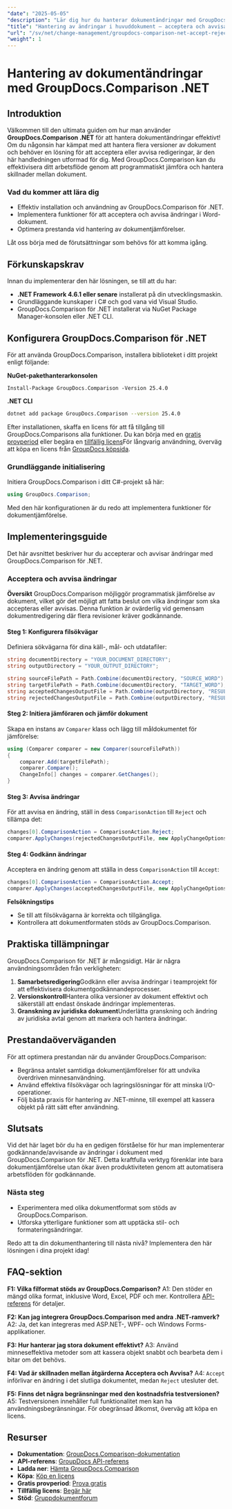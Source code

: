 ```yaml
---
"date": "2025-05-05"
"description": "Lär dig hur du hanterar dokumentändringar med GroupDocs.Comparison för .NET. Effektivisera ditt arbetsflöde genom att programmatiskt jämföra, acceptera eller avvisa redigeringar i Word-dokument."
"title": "Hantering av ändringar i huvuddokument – acceptera och avvisa redigeringar med GroupDocs.Comparison .NET"
"url": "/sv/net/change-management/groupdocs-comparison-net-accept-reject-changes/"
"weight": 1
---
```


# Hantering av dokumentändringar med GroupDocs.Comparison .NET

## Introduktion

Välkommen till den ultimata guiden om hur man använder **GroupDocs.Comparison .NET** för att hantera dokumentändringar effektivt! Om du någonsin har kämpat med att hantera flera versioner av dokument och behöver en lösning för att acceptera eller avvisa redigeringar, är den här handledningen utformad för dig. Med GroupDocs.Comparison kan du effektivisera ditt arbetsflöde genom att programmatiskt jämföra och hantera skillnader mellan dokument.

### Vad du kommer att lära dig
- Effektiv installation och användning av GroupDocs.Comparison för .NET.
- Implementera funktioner för att acceptera och avvisa ändringar i Word-dokument.
- Optimera prestanda vid hantering av dokumentjämförelser.

Låt oss börja med de förutsättningar som behövs för att komma igång.

## Förkunskapskrav
Innan du implementerar den här lösningen, se till att du har:

- **.NET Framework 4.6.1 eller senare** installerat på din utvecklingsmaskin.
- Grundläggande kunskaper i C# och god vana vid Visual Studio.
- GroupDocs.Comparison för .NET installerat via NuGet Package Manager-konsolen eller .NET CLI.

## Konfigurera GroupDocs.Comparison för .NET

För att använda GroupDocs.Comparison, installera biblioteket i ditt projekt enligt följande:

**NuGet-pakethanterarkonsolen**
```
Install-Package GroupDocs.Comparison -Version 25.4.0
```

**\.NET CLI**
```bash
dotnet add package GroupDocs.Comparison --version 25.4.0
```

Efter installationen, skaffa en licens för att få tillgång till GroupDocs.Comparisons alla funktioner. Du kan börja med en [gratis provperiod](https://releases.groupdocs.com/comparison/net/) eller begära en [tillfällig licens](https://purchase.groupdocs.com/temporary-license/)För långvarig användning, överväg att köpa en licens från [GroupDocs köpsida](https://purchase.groupdocs.com/buy).

### Grundläggande initialisering

Initiera GroupDocs.Comparison i ditt C#-projekt så här:

```csharp
using GroupDocs.Comparison;
```

Med den här konfigurationen är du redo att implementera funktioner för dokumentjämförelse.

## Implementeringsguide
Det här avsnittet beskriver hur du accepterar och avvisar ändringar med GroupDocs.Comparison för .NET.

### Acceptera och avvisa ändringar

**Översikt**
GroupDocs.Comparison möjliggör programmatisk jämförelse av dokument, vilket gör det möjligt att fatta beslut om vilka ändringar som ska accepteras eller avvisas. Denna funktion är ovärderlig vid gemensam dokumentredigering där flera revisioner kräver godkännande.

#### Steg 1: Konfigurera filsökvägar
Definiera sökvägarna för dina käll-, mål- och utdatafiler:

```csharp
string documentDirectory = "YOUR_DOCUMENT_DIRECTORY";
string outputDirectory = "YOUR_OUTPUT_DIRECTORY";

string sourceFilePath = Path.Combine(documentDirectory, "SOURCE_WORD");
string targetFilePath = Path.Combine(documentDirectory, "TARGET_WORD");
string acceptedChangesOutputFile = Path.Combine(outputDirectory, "RESULT_WITH_ACCEPTED_CHANGE_WORD");
string rejectedChangesOutputFile = Path.Combine(outputDirectory, "RESULT_WITH_REJECTED_CHANGE_WORD");
```

#### Steg 2: Initiera jämföraren och jämför dokument
Skapa en instans av `Comparer` klass och lägg till måldokumentet för jämförelse:

```csharp
using (Comparer comparer = new Comparer(sourceFilePath))
{
    comparer.Add(targetFilePath);
    comparer.Compare();
    ChangeInfo[] changes = comparer.GetChanges();
}
```

#### Steg 3: Avvisa ändringar
För att avvisa en ändring, ställ in dess `ComparisonAction` till `Reject` och tillämpa det:

```csharp
changes[0].ComparisonAction = ComparisonAction.Reject;
comparer.ApplyChanges(rejectedChangesOutputFile, new ApplyChangeOptions { Changes = changes, SaveOriginalState = true });
```

#### Steg 4: Godkänn ändringar
Acceptera en ändring genom att ställa in dess `ComparisonAction` till `Accept`:

```csharp
changes[0].ComparisonAction = ComparisonAction.Accept;
comparer.ApplyChanges(acceptedChangesOutputFile, new ApplyChangeOptions { Changes = changes });
```

**Felsökningstips**
- Se till att filsökvägarna är korrekta och tillgängliga.
- Kontrollera att dokumentformaten stöds av GroupDocs.Comparison.

## Praktiska tillämpningar
GroupDocs.Comparison för .NET är mångsidigt. Här är några användningsområden från verkligheten:

1. **Samarbetsredigering**Godkänn eller avvisa ändringar i teamprojekt för att effektivisera dokumentgodkännandeprocesser.
2. **Versionskontroll**Hantera olika versioner av dokument effektivt och säkerställ att endast önskade ändringar implementeras.
3. **Granskning av juridiska dokument**Underlätta granskning och ändring av juridiska avtal genom att markera och hantera ändringar.

## Prestandaöverväganden
För att optimera prestandan när du använder GroupDocs.Comparison:
- Begränsa antalet samtidiga dokumentjämförelser för att undvika överdriven minnesanvändning.
- Använd effektiva filsökvägar och lagringslösningar för att minska I/O-operationer.
- Följ bästa praxis för hantering av .NET-minne, till exempel att kassera objekt på rätt sätt efter användning.

## Slutsats
Vid det här laget bör du ha en gedigen förståelse för hur man implementerar godkännande/avvisande av ändringar i dokument med GroupDocs.Comparison för .NET. Detta kraftfulla verktyg förenklar inte bara dokumentjämförelse utan ökar även produktiviteten genom att automatisera arbetsflöden för godkännande.

### Nästa steg
- Experimentera med olika dokumentformat som stöds av GroupDocs.Comparison.
- Utforska ytterligare funktioner som att upptäcka stil- och formateringsändringar.

Redo att ta din dokumenthantering till nästa nivå? Implementera den här lösningen i dina projekt idag!

## FAQ-sektion
**F1: Vilka filformat stöds av GroupDocs.Comparison?**
A1: Den stöder en mängd olika format, inklusive Word, Excel, PDF och mer. Kontrollera [API-referens](https://reference.groupdocs.com/comparison/net/) för detaljer.

**F2: Kan jag integrera GroupDocs.Comparison med andra .NET-ramverk?**
A2: Ja, det kan integreras med ASP.NET-, WPF- och Windows Forms-applikationer.

**F3: Hur hanterar jag stora dokument effektivt?**
A3: Använd minneseffektiva metoder som att kassera objekt snabbt och bearbeta dem i bitar om det behövs.

**F4: Vad är skillnaden mellan åtgärderna Acceptera och Avvisa?**
A4: `Accept` införlivar en ändring i det slutliga dokumentet, medan `Reject` utesluter det.

**F5: Finns det några begränsningar med den kostnadsfria testversionen?**
A5: Testversionen innehåller full funktionalitet men kan ha användningsbegränsningar. För obegränsad åtkomst, överväg att köpa en licens.

## Resurser
- **Dokumentation**: [GroupDocs.Comparison-dokumentation](https://docs.groupdocs.com/comparison/net/)
- **API-referens**: [GroupDocs API-referens](https://reference.groupdocs.com/comparison/net/)
- **Ladda ner**: [Hämta GroupDocs.Comparison](https://releases.groupdocs.com/comparison/net/)
- **Köpa**: [Köp en licens](https://purchase.groupdocs.com/buy)
- **Gratis provperiod**: [Prova gratis](https://releases.groupdocs.com/comparison/net/)
- **Tillfällig licens**: [Begär här](https://purchase.groupdocs.com/temporary-license/)
- **Stöd**: [Gruppdokumentforum](https://forum.groupdocs.com/c/comparison/)